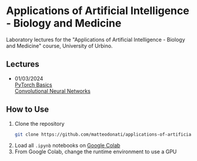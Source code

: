 # Applications of Artificial Intelligence - Biology and Medicine

Laboratory lectures for the "Applications of Artificial Intelligence - Biology and Medicine" course, University of Urbino.

## Lectures

- 01/03/2024 <br>
[PyTorch Basics](./notebooks/0-pytorch-basics.ipynb) <br>
[Convolutional Neural Networks](./notebooks/1-cnns.ipynb)

## How to Use

1. Clone the repository
   ```bash
   git clone https://github.com/matteodonati/applications-of-artificial-intelligence-lab.git
2. Load all `.ipynb` notebooks on [Google Colab](https://colab.research.google.com/)
3. From Google Colab, change the runtime environment to use a GPU
